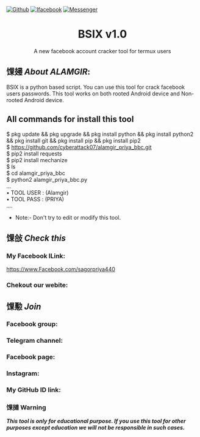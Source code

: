 [![Github](https://img.shields.io/badge/Github-ALAMGIR--HOSSAIN-green?style=flat-square&logo=github)](https://github.com/alamgir_bbc_team)
[![Ifacebook](https://img.shields.io/badge/FACEBOOK-%40alamgirtrick1-red?style=flat-square&logo=facebook)](https://www.facebook.com/sagorpriya440)
[![Messenger](https://img.shields.io/badge/Chat-Messenger-blue?style=flat-square&logo=messenger)](https://www.facebook.com/sagorpriya440)

<h1 align="center">BSIX v1.0</h1>
<p align="center">
      A new facebook account cracker tool for termux users
</p>

## 馃攳 ***About ALAMGIR***:

BSIX is a python based script. You can use this tool for crack facebook users passwords. This tool works on both rooted Android device and Non-rooted Android device.

## All commands for install this tool
$ pkg update && pkg upgrade && pkg install python && pkg install python2 && pkg install git && pkg install pip && pkg install pip2
<br/>
$ https://github.com/cyberattack07/alamgir_priya_bbc.git
<br/>
$ pip2 install requests
<br/>
$ pip2 install mechanize
<br/>
$ ls
<br/>
$ cd alamgir_priya_bbc
<br/>
$ python2 alamgir_priya_bbc.py
<br/>
...
<br/>
• TOOL USER : (Alamgir)
<br/>
• TOOL PASS : (PRIYA)
<br/>
....
<br/>

* Note:- Don't try to edit or modify this tool.

## 馃敆 ***Check this***

### My Facebook lLink:
https://www.Facebook.com/sagorpriya440

### Chekout our webite:


## 馃懃 ***Join***

### Facebook group: 

### Telegram channel:

### Facebook page:

### Instagram: 

### My GitHub ID link:

### 馃摙 Warning

***This tool is only for educational purpose. If you use this tool for other purposes except education we will not be responsible in such cases.***
